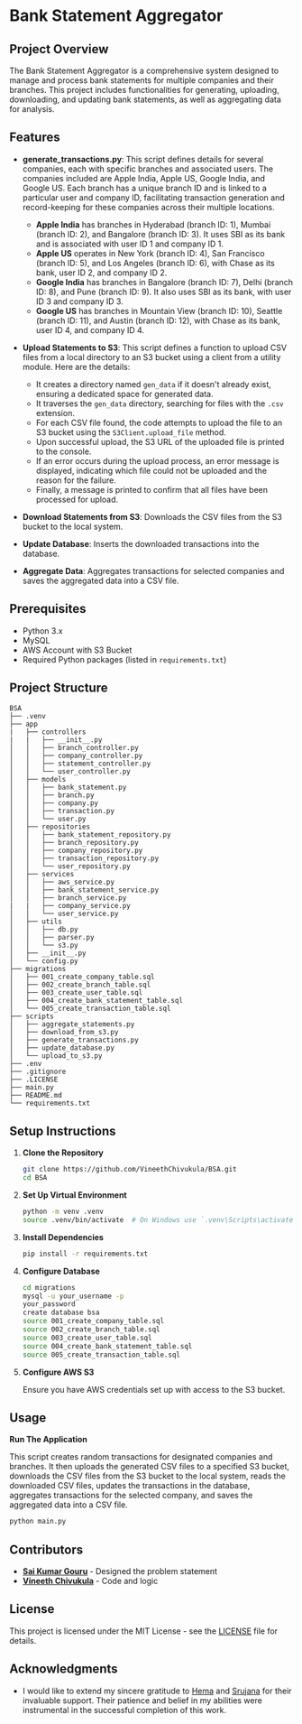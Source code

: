 # Bank Statement Aggregator

## Project Overview

The Bank Statement Aggregator is a comprehensive system designed to manage and process bank statements for multiple companies and their branches. This project includes functionalities for generating, uploading, downloading, and updating bank statements, as well as aggregating data for analysis.

## Features

- **generate_transactions.py**: 
This script defines details for several companies, each with specific branches and associated users. The companies included are Apple India, Apple US, Google India, and Google US. Each branch has a unique branch ID and is linked to a particular user and company ID, facilitating transaction generation and record-keeping for these companies across their multiple locations.

   - **Apple India** has branches in Hyderabad (branch ID: 1), Mumbai (branch ID: 2), and Bangalore (branch ID: 3). It uses SBI as its bank and is associated with user ID 1 and company ID 1.
   - **Apple US** operates in New York (branch ID: 4), San Francisco (branch ID: 5), and Los Angeles (branch ID: 6), with Chase as its bank, user ID 2, and company ID 2.
   - **Google India** has branches in Bangalore (branch ID: 7), Delhi (branch ID: 8), and Pune (branch ID: 9). It also uses SBI as its bank, with user ID 3 and company ID 3.
   - **Google US** has branches in Mountain View (branch ID: 10), Seattle (branch ID: 11), and Austin (branch ID: 12), with Chase as its bank, user ID 4, and company ID 4.

- **Upload Statements to S3**:
   This script defines a function to upload CSV files from a local directory to an S3 bucket using a client from a utility module. Here are the details:

   - It creates a directory named `gen_data` if it doesn't already exist, ensuring a dedicated space for generated data.
   - It traverses the `gen_data` directory, searching for files with the `.csv` extension.
   - For each CSV file found, the code attempts to upload the file to an S3 bucket using the `S3Client.upload_file` method.
   - Upon successful upload, the S3 URL of the uploaded file is printed to the console.
   - If an error occurs during the upload process, an error message is displayed, indicating which file could not be uploaded and the reason for the failure.
   - Finally, a message is printed to confirm that all files have been processed for upload.

- **Download Statements from S3**: Downloads the CSV files from the S3 bucket to the local system.
- **Update Database**: Inserts the downloaded transactions into the database.
- **Aggregate Data**: Aggregates transactions for selected companies and saves the aggregated data into a CSV file.

## Prerequisites

- Python 3.x
- MySQL
- AWS Account with S3 Bucket
- Required Python packages (listed in `requirements.txt`)

## Project Structure

```
BSA
├── .venv
├── app
|   ├── controllers
|   |   ├── __init__.py 
│   │   ├── branch_controller.py
│   │   ├── company_controller.py
│   │   ├── statement_controller.py
│   │   └── user_controller.py
│   ├── models
│   │   ├── bank_statement.py
│   │   ├── branch.py
│   │   ├── company.py
│   │   ├── transaction.py
│   │   └── user.py
│   ├── repositories
│   │   ├── bank_statement_repository.py
│   │   ├── branch_repository.py
│   │   ├── company_repository.py
│   │   ├── transaction_repository.py
│   │   └── user_repository.py
│   ├── services
│   │   ├── aws_service.py
│   │   ├── bank_statement_service.py
│   │   ├── branch_service.py
|   |   ├── company_service.py
│   │   └── user_service.py
│   ├── utils
│   │   ├── db.py
│   │   ├── parser.py
│   │   └── s3.py
│   ├── __init__.py 
│   └── config.py 
├── migrations
│   ├── 001_create_company_table.sql
│   ├── 002_create_branch_table.sql
│   ├── 003_create_user_table.sql
│   ├── 004_create_bank_statement_table.sql
│   └── 005_create_transaction_table.sql
├── scripts
│   ├── aggregate_statements.py
│   ├── download_from_s3.py
│   ├── generate_transactions.py
│   ├── update_database.py
│   └── upload_to_s3.py
├── .env
├── .gitignore
├── .LICENSE
├── main.py
├── README.md
└── requirements.txt
```

## Setup Instructions

1. **Clone the Repository**

   ```bash
   git clone https://github.com/VineethChivukula/BSA.git
   cd BSA
   ```

2. **Set Up Virtual Environment**

   ```bash
   python -m venv .venv
   source .venv/bin/activate  # On Windows use `.venv\Scripts\activate`
   ```

3. **Install Dependencies**

   ```bash
   pip install -r requirements.txt
   ```

4. **Configure Database**

   ```bash
   cd migrations
   mysql -u your_username -p
   your_password
   create database bsa
   source 001_create_company_table.sql
   source 002_create_branch_table.sql
   source 003_create_user_table.sql
   source 004_create_bank_statement_table.sql
   source 005_create_transaction_table.sql
   ```

5. **Configure AWS S3**

   Ensure you have AWS credentials set up with access to the S3 bucket.

## Usage

**Run The Application**

   This script creates random transactions for designated companies and branches. It then uploads the generated CSV files to a specified S3 bucket, downloads the CSV files from the S3 bucket to the local system, reads the downloaded CSV files, updates the transactions in the database, aggregates transactions for the selected company, and saves the aggregated data into a CSV file.

   ```bash
   python main.py
   ```

## Contributors

- **[Sai Kumar Gouru](https://www.linkedin.com/in/sai-kumar-gouru-972623a8/)** - Designed the problem statement
- **[Vineeth Chivukula](https://www.linkedin.com/in/vineethchivukula)** - Code and logic


## License

This project is licensed under the MIT License - see the [LICENSE](LICENSE) file for details.

## Acknowledgments

- I would like to extend my sincere gratitude to [Hema](https://www.linkedin.com/in/hemaannaluru/) and [Srujana](https://www.linkedin.com/in/srujanavattamwar/) for their invaluable support. Their patience and belief in my abilities were instrumental in the successful completion of this work.